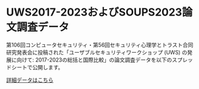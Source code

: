 # UWS2017-2023およびSOUPS2023論文調査データ

第106回コンピュータセキュリティ・第56回セキュリティ心理学とトラスト合同研究発表会に投稿された「ユーザブルセキュリティワークショップ (UWS) の発展に向けて: 2017-2023の総括と国際比較」の論文調査データを以下のスプレッドシートで公開します。

[詳細データはこちら](https://docs.google.com/spreadsheets/d/1jqATp1daUwfGSdAxIaUHZd2DBQ2KN1dia9FdO3np2to/edit?usp=sharing)
